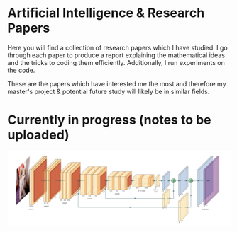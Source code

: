 # Artificial Intelligence & Research Papers
Here you will find a collection of research papers which I have studied. I go through each paper to produce a report explaining the mathematical ideas and the tricks to coding them efficiently. Additionally, I run experiments on the code.

These are the papers which have interested me the most and therefore my master's project & potential future study will likely be in similar fields.

# Currently in progress (notes to be uploaded)

![alt text](imgcnn.png)